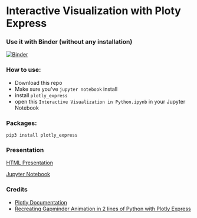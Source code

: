 # Interactive Visualization with Ploty Express

### Use it with Binder (without any installation)

[![Binder](https://mybinder.org/badge_logo.svg)](https://mybinder.org/v2/gh/amrrs/Interactive-Viz-Plotly-Express/master?filepath=Interactive%2520Visualization%2520in%2520Python.ipynb)

### How to use:

* Download this repo
* Make sure you've `jupyter notebook` install
* install `plotly_express`
* open this `Interactive Visualization in Python.ipynb` in your Jupyter Notebook

### Packages:

`pip3 install plotly_express`

### Presentation

[HTML Presentation](https://amrrs.github.io/Interactive-Viz-Plotly-Express/presentation.html)

[Jupyter Notebook](https://nbviewer.jupyter.org/github/amrrs/Interactive-Viz-Plotly-Express/blob/master/Interactive%20Visualization%20in%20Python.ipynb)


### Credits

+ [Plotly Documentation](https://www.plotly.express/plotly_express/)
+ [Recreating Gapminder Animation in 2 lines of Python with Plotly Express](https://github.com/amrrs/blogpost_codes/blob/master/gapminder_animation_plotly_express.ipynb)